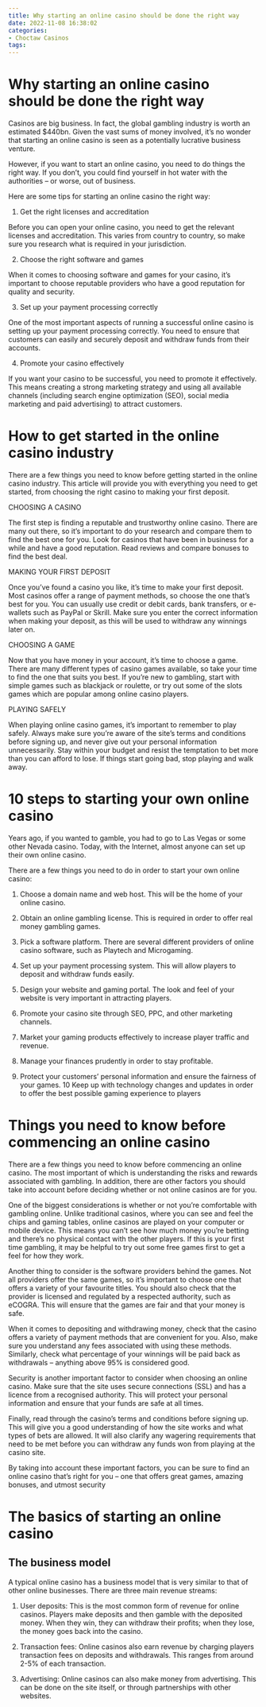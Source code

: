 ```yaml
---
title: Why starting an online casino should be done the right way 
date: 2022-11-08 16:38:02
categories:
- Choctaw Casinos
tags:
---
```



#  Why starting an online casino should be done the right way 

Casinos are big business. In fact, the global gambling industry is worth an estimated $440bn. Given the vast sums of money involved, it’s no wonder that starting an online casino is seen as a potentially lucrative business venture.

However, if you want to start an online casino, you need to do things the right way. If you don’t, you could find yourself in hot water with the authorities – or worse, out of business.

Here are some tips for starting an online casino the right way:

1) Get the right licenses and accreditation

Before you can open your online casino, you need to get the relevant licenses and accreditation. This varies from country to country, so make sure you research what is required in your jurisdiction.

2) Choose the right software and games

When it comes to choosing software and games for your casino, it’s important to choose reputable providers who have a good reputation for quality and security.

3) Set up your payment processing correctly

One of the most important aspects of running a successful online casino is setting up your payment processing correctly. You need to ensure that customers can easily and securely deposit and withdraw funds from their accounts.

4) Promote your casino effectively

If you want your casino to be successful, you need to promote it effectively. This means creating a strong marketing strategy and using all available channels (including search engine optimization (SEO), social media marketing and paid advertising) to attract customers.

#  How to get started in the online casino industry 

There are a few things you need to know before getting started in the online casino industry. This article will provide you with everything you need to get started, from choosing the right casino to making your first deposit.

CHOOSING A CASINO 

The first step is finding a reputable and trustworthy online casino. There are many out there, so it’s important to do your research and compare them to find the best one for you. Look for casinos that have been in business for a while and have a good reputation. Read reviews and compare bonuses to find the best deal.

MAKING YOUR FIRST DEPOSIT 

Once you’ve found a casino you like, it’s time to make your first deposit. Most casinos offer a range of payment methods, so choose the one that’s best for you. You can usually use credit or debit cards, bank transfers, or e-wallets such as PayPal or Skrill. Make sure you enter the correct information when making your deposit, as this will be used to withdraw any winnings later on.

CHOOSING A GAME 

Now that you have money in your account, it’s time to choose a game. There are many different types of casino games available, so take your time to find the one that suits you best. If you’re new to gambling, start with simple games such as blackjack or roulette, or try out some of the slots games which are popular among online casino players.

PLAYING SAFELY 

When playing online casino games, it’s important to remember to play safely. Always make sure you’re aware of the site’s terms and conditions before signing up, and never give out your personal information unnecessarily. Stay within your budget and resist the temptation to bet more than you can afford to lose. If things start going bad, stop playing and walk away.

#  10 steps to starting your own online casino 

Years ago, if you wanted to gamble, you had to go to Las Vegas or some other Nevada casino. Today, with the Internet, almost anyone can set up their own online casino.

There are a few things you need to do in order to start your own online casino:

1. Choose a domain name and web host. This will be the home of your online casino.

2. Obtain an online gambling license. This is required in order to offer real money gambling games.

3. Pick a software platform. There are several different providers of online casino software, such as Playtech and Microgaming.

4. Set up your payment processing system. This will allow players to deposit and withdraw funds easily.

5. Design your website and gaming portal. The look and feel of your website is very important in attracting players.

6. Promote your casino site through SEO, PPC, and other marketing channels.

7. Market your gaming products effectively to increase player traffic and revenue.

8. Manage your finances prudently in order to stay profitable.

9. Protect your customers’ personal information and ensure the fairness of your games.
10 Keep up with technology changes and updates in order to offer the best possible gaming experience to players

#  Things you need to know before commencing an online casino 

There are a few things you need to know before commencing an online casino. The most important of which is understanding the risks and rewards associated with gambling. In addition, there are other factors you should take into account before deciding whether or not online casinos are for you. 

One of the biggest considerations is whether or not you’re comfortable with gambling online. Unlike traditional casinos, where you can see and feel the chips and gaming tables, online casinos are played on your computer or mobile device. This means you can’t see how much money you’re betting and there’s no physical contact with the other players. If this is your first time gambling, it may be helpful to try out some free games first to get a feel for how they work.

Another thing to consider is the software providers behind the games. Not all providers offer the same games, so it’s important to choose one that offers a variety of your favourite titles. You should also check that the provider is licensed and regulated by a respected authority, such as eCOGRA. This will ensure that the games are fair and that your money is safe.

When it comes to depositing and withdrawing money, check that the casino offers a variety of payment methods that are convenient for you. Also, make sure you understand any fees associated with using these methods. Similarly, check what percentage of your winnings will be paid back as withdrawals – anything above 95% is considered good. 

Security is another important factor to consider when choosing an online casino. Make sure that the site uses secure connections (SSL) and has a licence from a recognised authority. This will protect your personal information and ensure that your funds are safe at all times. 

Finally, read through the casino’s terms and conditions before signing up. This will give you a good understanding of how the site works and what types of bets are allowed. It will also clarify any wagering requirements that need to be met before you can withdraw any funds won from playing at the casino site. 

By taking into account these important factors, you can be sure to find an online casino that’s right for you – one that offers great games, amazing bonuses, and utmost security

#  The basics of starting an online casino

## The business model
A typical online casino has a business model that is very similar to that of other online businesses. There are three main revenue streams:

1. User deposits: This is the most common form of revenue for online casinos. Players make deposits and then gamble with the deposited money. When they win, they can withdraw their profits; when they lose, the money goes back into the casino.

2. Transaction fees: Online casinos also earn revenue by charging players transaction fees on deposits and withdrawals. This ranges from around 2-5% of each transaction.

3. Advertising: Online casinos can also make money from advertising. This can be done on the site itself, or through partnerships with other websites.